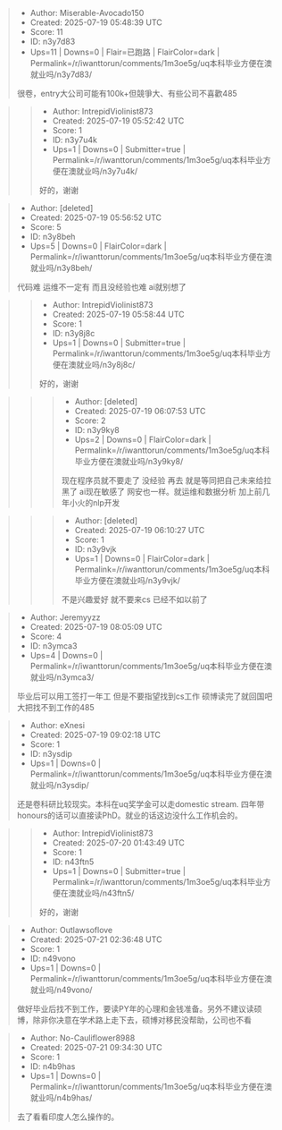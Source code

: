 > - Author: Miserable-Avocado150
> - Created: 2025-07-19 05:48:39 UTC
> - Score: 11
> - ID: n3y7d83
> - Ups=11 | Downs=0 | Flair=已跑路 | FlairColor=dark | Permalink=/r/iwanttorun/comments/1m3oe5g/uq本科毕业方便在澳就业吗/n3y7d83/
>
> 很卷，entry大公司可能有100k+但競爭大、有些公司不喜歡485

>> - Author: IntrepidViolinist873
>> - Created: 2025-07-19 05:52:42 UTC
>> - Score: 1
>> - ID: n3y7u4k
>> - Ups=1 | Downs=0 | Submitter=true | Permalink=/r/iwanttorun/comments/1m3oe5g/uq本科毕业方便在澳就业吗/n3y7u4k/
>>
>> 好的，谢谢

> - Author: [deleted]
> - Created: 2025-07-19 05:56:52 UTC
> - Score: 5
> - ID: n3y8beh
> - Ups=5 | Downs=0 | FlairColor=dark | Permalink=/r/iwanttorun/comments/1m3oe5g/uq本科毕业方便在澳就业吗/n3y8beh/
>
> 代码难 运维不一定有 而且没经验也难 ai就别想了

>> - Author: IntrepidViolinist873
>> - Created: 2025-07-19 05:58:44 UTC
>> - Score: 1
>> - ID: n3y8j8c
>> - Ups=1 | Downs=0 | Submitter=true | Permalink=/r/iwanttorun/comments/1m3oe5g/uq本科毕业方便在澳就业吗/n3y8j8c/
>>
>> 好的，谢谢

>>> - Author: [deleted]
>>> - Created: 2025-07-19 06:07:53 UTC
>>> - Score: 2
>>> - ID: n3y9ky8
>>> - Ups=2 | Downs=0 | FlairColor=dark | Permalink=/r/iwanttorun/comments/1m3oe5g/uq本科毕业方便在澳就业吗/n3y9ky8/
>>>
>>> 现在程序员就不要走了 没经验 再去 就是等同把自己未来给拉黑了 ai现在敏感了 网安也一样。就运维和数据分析 加上前几年小火的nlp开发

>>> - Author: [deleted]
>>> - Created: 2025-07-19 06:10:27 UTC
>>> - Score: 1
>>> - ID: n3y9vjk
>>> - Ups=1 | Downs=0 | FlairColor=dark | Permalink=/r/iwanttorun/comments/1m3oe5g/uq本科毕业方便在澳就业吗/n3y9vjk/
>>>
>>> 不是兴趣爱好 就不要来cs 已经不如以前了

> - Author: Jeremyyzz
> - Created: 2025-07-19 08:05:09 UTC
> - Score: 4
> - ID: n3ymca3
> - Ups=4 | Downs=0 | Permalink=/r/iwanttorun/comments/1m3oe5g/uq本科毕业方便在澳就业吗/n3ymca3/
>
> 毕业后可以用工签打一年工 但是不要指望找到cs工作 硕博读完了就回国吧 大把找不到工作的485

> - Author: eXnesi
> - Created: 2025-07-19 09:02:18 UTC
> - Score: 1
> - ID: n3ysdip
> - Ups=1 | Downs=0 | Permalink=/r/iwanttorun/comments/1m3oe5g/uq本科毕业方便在澳就业吗/n3ysdip/
>
> 还是卷科研比较现实。本科在uq奖学金可以走domestic stream. 四年带honours的话可以直接读PhD。就业的话这边没什么工作机会的。

>> - Author: IntrepidViolinist873
>> - Created: 2025-07-20 01:43:49 UTC
>> - Score: 1
>> - ID: n43ftn5
>> - Ups=1 | Downs=0 | Submitter=true | Permalink=/r/iwanttorun/comments/1m3oe5g/uq本科毕业方便在澳就业吗/n43ftn5/
>>
>> 好的，谢谢

> - Author: Outlawsoflove
> - Created: 2025-07-21 02:36:48 UTC
> - Score: 1
> - ID: n49vono
> - Ups=1 | Downs=0 | Permalink=/r/iwanttorun/comments/1m3oe5g/uq本科毕业方便在澳就业吗/n49vono/
>
> 做好毕业后找不到工作，要读PY年的心理和金钱准备。另外不建议读硕博，除非你决意在学术路上走下去，硕博对移民没帮助，公司也不看

> - Author: No-Cauliflower8988
> - Created: 2025-07-21 09:34:30 UTC
> - Score: 1
> - ID: n4b9has
> - Ups=1 | Downs=0 | Permalink=/r/iwanttorun/comments/1m3oe5g/uq本科毕业方便在澳就业吗/n4b9has/
>
> 去了看看印度人怎么操作的。
